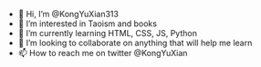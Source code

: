 - 👋 Hi, I’m @KongYuXian313
- 👀 I’m interested in Taoism and books 
- 🌱 I’m currently learning HTML, CSS, JS, Python
- 💞️ I’m looking to collaborate on anything that will help me learn 
- 📫 How to reach me on twitter @KongYuXian

<!---
KongYuXian313/KongYuXian313 is a ✨ special ✨ repository because its `README.md` (this file) appears on your GitHub profile.
You can click the Preview link to take a look at your changes.
--->
